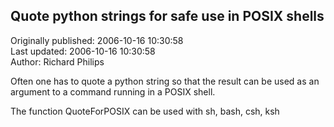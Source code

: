 ## Quote python strings for safe use in POSIX shells  
Originally published: 2006-10-16 10:30:58  
Last updated: 2006-10-16 10:30:58  
Author: Richard Philips  
  
Often one has to quote a python string so that the result can be used as an argument to a command running in a POSIX shell.

The function QuoteForPOSIX can be used with sh, bash, csh, ksh